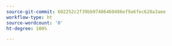```yaml
---
source-git-commit: 602252c2f39bb97486460486ef9a6fec628a3aee
workflow-type: ht
source-wordcount: '0'
ht-degree: 100%

---
```

